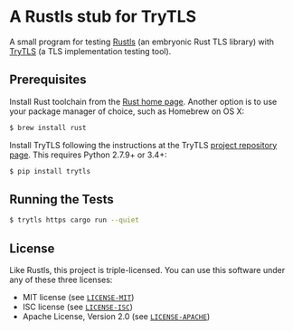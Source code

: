 # A Rustls stub for TryTLS

A small program for testing [Rustls](https://github.com/ctz/rustls) (an embryonic Rust TLS library) with [TryTLS](https://github.com/ouspg/trytls) (a TLS implementation testing tool).

## Prerequisites

Install Rust toolchain from the [Rust home page](https://www.rust-lang.org/). Another option is to use your package manager of choice, such as Homebrew on OS X:

```sh
$ brew install rust
```

Install TryTLS following the instructions at the TryTLS [project repository page](https://github.com/ouspg/trytls#installation). This requires Python 2.7.9+ or 3.4+:

```sh
$ pip install trytls
```

## Running the Tests

```sh
$ trytls https cargo run --quiet
```

## License

Like Rustls, this project is triple-licensed. You can use this software under
any of these three licenses:

 * MIT license (see [`LICENSE-MIT`](./LICENSE-MIT))
 * ISC license (see [`LICENSE-ISC`](./LICENSE-ISC))
 * Apache License, Version 2.0 (see [`LICENSE-APACHE`](./LICENSE-APACHE))
